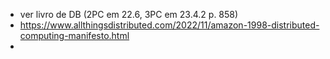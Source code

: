 * ver livro de DB (2PC em 22.6, 3PC em 23.4.2 p. 858)
* https://www.allthingsdistributed.com/2022/11/amazon-1998-distributed-computing-manifesto.html
* 